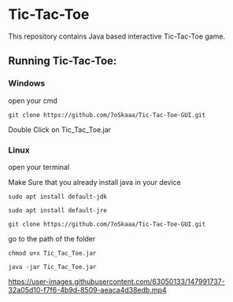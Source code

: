# Tic-Tac-Toe

This repository contains Java based interactive Tic-Tac-Toe game.

## Running Tic-Tac-Toe:

### Windows
open your cmd
```
git clone https://github.com/7oSkaaa/Tic-Tac-Toe-GUI.git
```
Double Click on Tic_Tac_Toe.jar

### Linux

open your terminal

Make Sure that you already install java in your device
```
sudo apt install default-jdk
```
```
sudo apt install default-jre
```
```
git clone https://github.com/7oSkaaa/Tic-Tac-Toe-GUI.git
```
go to the path of the folder
```
chmod u+x Tic_Tac_Toe.jar
```
```
java -jar Tic_Tac_Toe.jar
```

https://user-images.githubusercontent.com/63050133/147991737-32a05d10-f7f6-4b9d-8509-aeaca4d38edb.mp4
